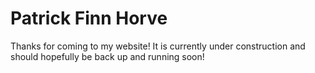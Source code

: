 # Patrick Finn Horve
Thanks for coming to my website! It is currently under construction and should hopefully be back up and running soon!
